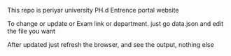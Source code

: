 This repo is periyar university PH.d Entrence portal website

To change or update or Exam link or department. just go data.json and edit the file you want 

After updated just refresh the browser, and see the output, nothing else 

